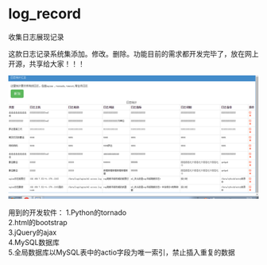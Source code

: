 # log_record
收集日志展现记录 

这款日志记录系统集添加。修改。删除。功能目前的需求都开发完毕了，放在网上开源，共享给大家！！！

![image](https://raw.githubusercontent.com/xiaoyang2008mmm/log_record/master/static/image/jiemian.png)


用到的开发软件：
1.Python的tornado  
2.html的bootstrap  
3.jQuery的ajax  
4.MySQL数据库    
5.全局数据库以MySQL表中的actio字段为唯一索引，禁止插入重复的数据   
